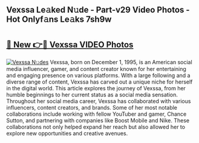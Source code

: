 ## Vexssa Le𝚊ked N𝚞de - Part-v29 Video Photos - Hot Onlyf𝚊ns Le𝚊ks 7sh9w

# <h2><a href="http://ac12635.deff.icu/?id=Vexssa">🔗 New 👉🔴 Vexssa VIDEO Photos</a></h2>

[![Vexssa N𝚞des](https://i.imgur.com/rIISA9y.gif)](http://ac12635.deff.icu/?id=Vexssa)
Vexssa, born on December 1, 1995, is an American social media influencer, gamer, and content creator known for her entertaining and engaging presence on various platforms. With a large following and a diverse range of content, Vexssa has carved out a unique niche for herself in the digital world. This article explores the journey of Vexssa, from her humble beginnings to her current status as a social media sensation. Throughout her social media career, Vexssa has collaborated with various influencers, content creators, and brands. Some of her most notable collaborations include working with fellow YouTuber and gamer, Chance Sutton, and partnering with companies like Boost Mobile and Nike. These collaborations not only helped expand her reach but also allowed her to explore new opportunities and creative avenues.
